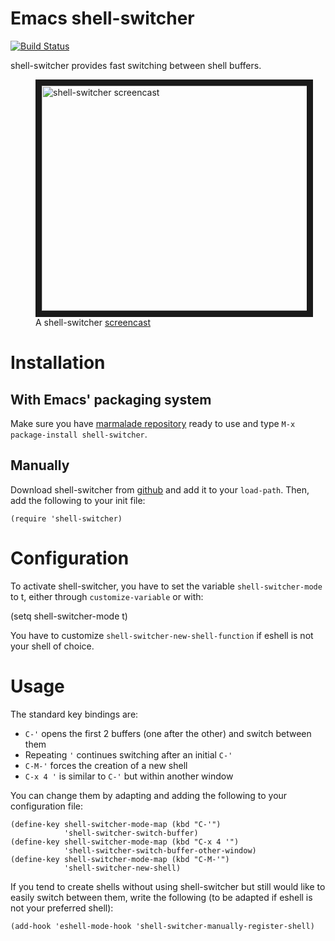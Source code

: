 Emacs shell-switcher
==========

[![Build Status](https://travis-ci.org/DamienCassou/shell-switcher.png?branch=master)](https://travis-ci.org/DamienCassou/shell-switcher)

shell-switcher provides fast switching between shell buffers.

<figure>
<a href="http://www.youtube.com/watch?feature=player_embedded&v=jNSrrQwcCr4" target="_blank"><img src="http://img.youtube.com/vi/jNSrrQwcCr4/0.jpg" 
alt="shell-switcher screencast" width="480" height="360" border="10" /></a>
<figcaption>A shell-switcher <a href="http://www.youtube.com/watch?feature=player_embedded&v=jNSrrQwcCr4">screencast</a></ficaption>
</figure>

# Installation

## With Emacs' packaging system

Make sure you have [marmalade repository](http://marmalade-repo.org/)
ready to use and type `M-x package-install shell-switcher`.

## Manually

Download shell-switcher from
[github](https://github.com/DamienCassou/shell-switcher
"shell-switcher project page") and add it to your `load-path`. Then,
add the following to your init file:

    (require 'shell-switcher)

# Configuration

To activate shell-switcher, you have to set the variable
`shell-switcher-mode` to t, either through `customize-variable` or
with:

   (setq shell-switcher-mode t)

You have to customize `shell-switcher-new-shell-function` if eshell is
not your shell of choice.

# Usage

The standard key bindings are:

- `C-'` opens the first 2 buffers (one after the other) and switch between them
- Repeating `'` continues switching after an initial `C-'`
- `C-M-'` forces the creation of a new shell
- `C-x 4 '` is similar to `C-'` but within another window

You can change them by adapting and adding the following to your
configuration file:

    (define-key shell-switcher-mode-map (kbd "C-'")
	            'shell-switcher-switch-buffer)
    (define-key shell-switcher-mode-map (kbd "C-x 4 '")
	            'shell-switcher-switch-buffer-other-window)
    (define-key shell-switcher-mode-map (kbd "C-M-'")
	            'shell-switcher-new-shell)

If you tend to create shells without using shell-switcher but still
would like to easily switch between them, write the following (to be
adapted if eshell is not your preferred shell):

    (add-hook 'eshell-mode-hook 'shell-switcher-manually-register-shell)
